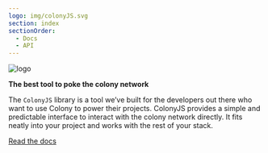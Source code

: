 ```yaml
---
logo: img/colonyJS.svg
section: index
sectionOrder:
  - Docs
  - API
---
```


![logo](/img/colony-js.png)

**The best tool to poke the colony network**

The `ColonyJS` library is a tool we’ve built for the developers out there who want to use Colony to power their projects. ColonyJS provides a simple and predictable interface to interact with the colony network directly. It fits neatly into your project and works with the rest of your stack.

[Read the docs](docs-quickstart/ "Docs")
